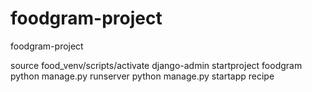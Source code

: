 # foodgram-project
foodgram-project

source food_venv/scripts/activate
django-admin startproject foodgram
python manage.py runserver
python manage.py startapp recipe